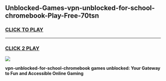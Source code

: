 
## Unblocked-Games-vpn-unblocked-for-school-chromebook-Play-Free-70tsn
<h3>
<a href="https://premium76.site?title=vpn-unblocked-for-school-chromebook&ref=18A1">CLICK TO PLAY</a></h3>
<hr>

<h3>
<a href="https://premium76.site?title=vpn-unblocked-for-school-chromebook&ref=18A1">CLICK 2 PLAY</a>
  
</h3>

<a href="https://premium76.site?title=vpn-unblocked-for-school-chromebook&ref=18A1"><img src="https://clearcache.store/games.png"></a>


**vpn-unblocked-for-school-chromebook games unblocked: Your Gateway to Fun and Accessible Online Gaming**
